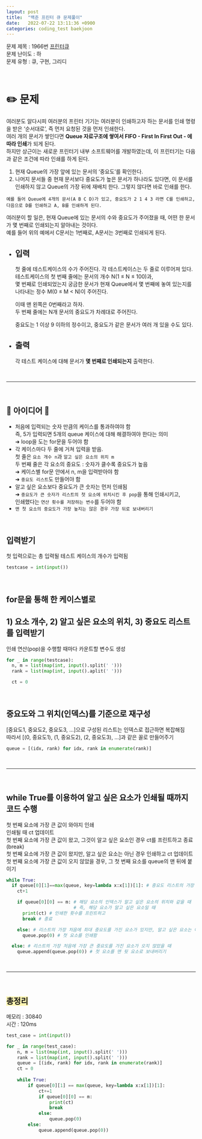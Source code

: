 ```yaml
---
layout: post
title:  "백준 프린터 큐 문제풀이"
date:   2022-07-22 13:11:36 +0900
categories: coding_test baekjoon
---
```


문제 제목 : 1966번 [프린터큐]  
문제 난이도 : 하   
문제 유형 : 큐, 구현, 그리디


<br>   

# ✏️ 문제

여러분도 알다시피 여러분의 프린터 기기는 여러분이 인쇄하고자 하는 문서를 인쇄 명령을 받은 ‘순서대로’, 즉 먼저 요청된 것을 먼저 인쇄한다.     
여러 개의 문서가 쌓인다면 **Queue 자료구조에 쌓여서 FIFO - First In First Out - 에 따라 인쇄**가 되게 된다.    
하지만 상근이는 새로운 프린터기 내부 소프트웨어를 개발하였는데, 이 프린터기는 다음과 같은 조건에 따라 인쇄를 하게 된다.   
  1. 현재 Queue의 가장 앞에 있는 문서의 ‘중요도’를 확인한다.
  2. 나머지 문서들 중 현재 문서보다 중요도가 높은 문서가 하나라도 있다면, 이 문서를 인쇄하지 않고 Queue의 가장 뒤에 재배치 한다. 그렇지 않다면 바로 인쇄를 한다.    
 
    예를 들어 Queue에 4개의 문서(A B C D)가 있고, 중요도가 2 1 4 3 라면 C를 인쇄하고, 다음으로 D를 인쇄하고 A, B를 인쇄하게 된다.

여러분이 할 일은, 현재 Queue에 있는 문서의 수와 중요도가 주어졌을 때, 어떤 한 문서가 몇 번째로 인쇄되는지 알아내는 것이다.      
예를 들어 위의 예에서 C문서는 1번째로, A문서는 3번째로 인쇄되게 된다.

- ## 입력   
  첫 줄에 테스트케이스의 수가 주어진다. 각 테스트케이스는 두 줄로 이루어져 있다.      
  테스트케이스의 첫 번째 줄에는 문서의 개수 N(1 ≤ N ≤ 100)과,    
  몇 번째로 인쇄되었는지 궁금한 문서가 현재 Queue에서 몇 번째에 놓여 있는지를 나타내는 정수 M(0 ≤ M < N)이 주어진다.

  이때 맨 왼쪽은 0번째라고 하자.    
  두 번째 줄에는 N개 문서의 중요도가 차례대로 주어진다.     
  
  중요도는 1 이상 9 이하의 정수이고, 중요도가 같은 문서가 여러 개 있을 수도 있다.

- ## 출력
  각 테스트 케이스에 대해 문서가 **몇 번째로 인쇄되는지** 출력한다.    


<br> 

--- 

<br>


## 🔔 아이디어 🔔
* 처음에 입력되는 숫자 만큼의 케이스를 통과하여야 함         
  즉, 5가 입력되면 5개의 queue 케이스에 대해 해결하여야 한다는 의미        
  ➜ loop을 도는 for문을 두어야 함        
* 각 케이스마다 두 줄에 거쳐 입력을 받음.     
  첫 줄은 `요소 개수 n`과 `알고 싶은 요소의 위치 m`    
  두 번째 줄은 각 요소의 중요도 : 숫자가 클수록 중요도가 높음      
  ➜ 케이스별 for문 안에서 n, m을 입력받아야 함     
  ➜ `중요도 리스트`도 만들어야 함   
* 알고 싶은 요소보다 중요도가 큰 숫자는 먼저 인쇄됨             
  ➜ `중요도가 큰 숫자가 리스트의 첫 요소에 위치시킨 후 pop`을 통해 인쇄시키고,      
  인쇄했다는 `연산 횟수를 저장하는 변수`를 두어야 함            
* `맨 첫 요소의 중요도가 가장 높지는 않은 경우 가장 뒤로 보내버리기`   


<br>


## 입력받기
첫 입력으로는 총 입력될 테스트 케이스의 개수가 입력됨        
``` python 
testcase = int(input())
```


<br>


## for문을 통해 한 케이스별로 
## 1) 요소 개수, 2) 알고 싶은 요소의 위치, 3) 중요도 리스트를 입력받기
인쇄 연산(pop)을 수행할 때마다 카운트할 변수도 생성
``` python
for _ in range(testcase):
  n, m = list(map(int, input().split(' ')))
  rank = list(map(int, input().aplit(' ')))

  ct = 0
```


<br>


## 중요도와 그 위치(인덱스)를 기준으로 재구성
[중요도1, 중요도2, 중요도3, ...]으로 구성된 리스트는 인덱스로 접근하면 복잡해짐    
따라서 [(0, 중요도1), (1, 중요도2), (2, 중요도3), ...]과 같은 꼴로 만들어주기    
``` python
queue = [(idx, rank) for idx, rank in enumerate(rank)]
```


<br>


--- 

<br>


## while True를 이용하여 알고 싶은 요소가 인쇄될 때까지 코드 수행
첫 번째 요소에 가장 큰 값이 와야지 인쇄    
인쇄될 때 ct 업데이트    
첫 번째 요소에 가장 큰 값이 왔고, 그것이 알고 싶은 요소인 경우 ct를 프린트하고 종료(break)    
첫 번째 요소에 가장 큰 값이 왔지만, 알고 싶은 요소는 아닌 경우 인쇄하고 ct 업데이트    
첫 번쨰 요소에 가장 큰 값이 오지 않았을 경우, 그 첫 번째 요소를 queue의 맨 뒤에 붙이기    
``` python
while True:
  if queue[0][1]==max(queue, key=lambda x:x[1])[1]: # 중요도 리스트의 가장 첫 번째 값(인덱스 아닌 중요도)가 해당 리스트 최댓값인 경우
    ct+1

    if queue[0][0] == m: # 해당 요소의 인덱스가 알고 싶은 요소의 위치와 같을 때
                         # 즉, 해당 요소가 알고 싶은 요소일 때
      print(ct) # 인쇄한 횟수를 프린트하고 
      break # 종료

    else: # 리스트의 가장 처음에 최대 중요도를 가진 요소가 있지만, 알고 싶은 요소는 아닐 때
      queue.pop(0) # 첫 요소를 인쇄함

  else: # 리스트의 가장 처음에 가장 큰 중요도를 가진 요소가 오지 않았을 때
    queue.append(queue.pop(0)) # 첫 요소를 맨 뒷 요소로 보내버리기
```


<br>


--- 

<br>



## <span style="background-color:#fff5b1;">총정리</span>    
메모리 : 30840     
시간 : 120ms   
``` python
test_case = int(input())

for _ in range(test_case):
    n, m = list(map(int, input().split(' ')))
    rank = list(map(int, input().split(' ')))
    queue = [(idx, rank) for idx, rank in enumerate(rank)]
    ct = 0
    
    while True:
        if queue[0][1] == max(queue, key=lambda x:x[1])[1]:
            ct+=1
            if queue[0][0] == m:
                print(ct)
                break
            else:
                queue.pop(0)
        else:
            queue.append(queue.pop(0))
```

[프린터큐]: https://www.acmicpc.net/problem/1966